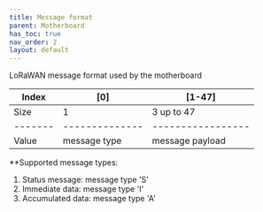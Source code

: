 ```yaml
---
title: Message format
parent: Motherboard
has_toc: true
nav_order: 2
layout: default
---
```


LoRaWAN message format used by the motherboard

| Index |      [0]     |     [1-47]      |
|-------|--------------|-----------------|
| Size  |       1      |   3 up to 47    |
|-------|--------------|-----------------|
| Value | message type | message payload |

**Supported message types:
1. Status message: message type 'S'
2. Immediate data: message type 'I'
3. Accumulated data: message type 'A'